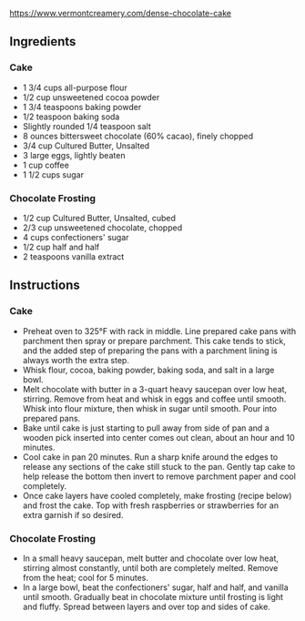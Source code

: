 https://www.vermontcreamery.com/dense-chocolate-cake

## Ingredients

### Cake

* 1 3/4 cups all-purpose flour
* 1/2 cup unsweetened cocoa powder
* 1 3/4 teaspoons baking powder
* 1/2 teaspoon baking soda
* Slightly rounded 1/4 teaspoon salt
* 8 ounces bittersweet chocolate (60% cacao), finely chopped
* 3/4 cup Cultured Butter, Unsalted
* 3 large eggs, lightly beaten
* 1 cup coffee
* 1 1/2 cups sugar

### Chocolate Frosting
* 1/2 cup Cultured Butter, Unsalted, cubed
* 2/3 cup unsweetened chocolate, chopped
* 4 cups confectioners' sugar
* 1/2 cup half and half
* 2 teaspoons vanilla extract

## Instructions

### Cake

* Preheat oven to 325°F with rack in middle. Line prepared cake pans with parchment then spray or prepare parchment. This cake tends to stick, and the added step of preparing the pans with a parchment lining is always worth the extra step.  
* Whisk flour, cocoa, baking powder, baking soda, and salt in a large bowl.
* Melt chocolate with butter in a 3-quart heavy saucepan over low heat, stirring. Remove from heat and whisk in eggs and coffee until smooth. Whisk into flour mixture, then whisk in sugar until smooth. Pour into prepared pans.
* Bake until cake is just starting to pull away from side of pan and a wooden pick inserted into center comes out clean, about an hour and 10 minutes. 
* Cool cake in pan 20 minutes. Run a sharp knife around the edges to release any sections of the cake still stuck to the pan. Gently tap cake to help release the bottom then invert to remove parchment paper and cool completely.
* Once cake layers have cooled completely, make frosting (recipe below) and frost the cake. Top with fresh raspberries or strawberries for an extra garnish if so desired. 

### Chocolate Frosting

* In a small heavy saucepan, melt butter and chocolate over low heat, stirring almost constantly, until both are completely melted. Remove from the heat; cool for 5 minutes.
* In a large bowl, beat the confectioners' sugar, half and half, and vanilla until smooth. Gradually beat in chocolate mixture until frosting is light and fluffy. Spread between layers and over top and sides of cake.
